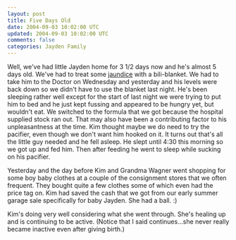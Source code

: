 ```yaml
---           
layout: post
title: Five Days Old
date: 2004-09-03 10:02:00 UTC
updated: 2004-09-03 10:02:00 UTC
comments: false
categories: Jayden Family
---
```

Well, we've had little Jayden home for 3 1/2 days now and he's almost 5 days old. We've had to treat some [jaundice](http://www.kidshealth.org/parent/pregnancy_newborn/common/jaundice.html) with a bili-blanket. We had to take him to the Doctor on Wednesday and yesterday and his levels were back down so we didn't have to use the blanket last night. He's been sleeping rather well except for the start of last night we were trying to put him to bed and he just kept fussing and appeared to be hungry yet, but wouldn't eat. We switched to the formula that we got because the hospital supplied stock ran out. That may also have been a contributing factor to his unpleasantness at the time. Kim thought maybe we do need to try the pacifier, even though we don't want him hooked on it. It turns out that's all the little guy needed and he fell asleep. He slept until 4:30 this morning so we got up and fed him. Then after feeding he went to sleep while sucking on his pacifier.

Yesterday and the day before Kim and Grandma Wagner went shopping for some boy baby clothes at a couple of the consignment stores that we often frequent. They bought quite a few clothes some of which even had the price tag on. Kim had saved the cash that we got from our early summer garage sale specifically for baby Jayden. She had a ball. :) 

Kim's doing very well considering what she went through. She's healing up and is continuing to be active. (Notice that I said continues...she never really became inactive even after giving birth.)
